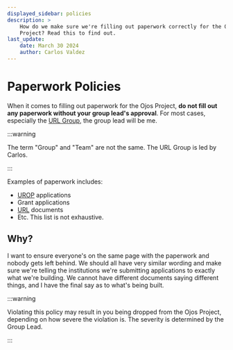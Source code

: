 ```yaml
---
displayed_sidebar: policies
description: >
    How do we make sure we're filling out paperwork correctly for the Ojos
    Project? Read this to find out.
last_update:
    date: March 30 2024
    author: Carlos Valdez
---
```

# Paperwork Policies

When it comes to filling out paperwork for the Ojos Project, **do not fill out
any paperwork without your group lead's approval**. For most cases, especially
the [URL Group](/docs/url/), the group lead will be me.

:::warning

The term "Group" and "Team" are not the same. The URL Group is led by Carlos.

:::

Examples of paperwork includes:

- [UROP](https://urop.uci.edu/) applications
- Grant applications
- [URL](https://markbaldw.in/url/) documents
- Etc. This list is not exhaustive.

## Why?

I want to ensure everyone's on the same page with the paperwork and nobody
gets left behind. We should all have very similar wording and make sure we're
telling the institutions we're submitting applications to exactly what we're
building. We cannot have different documents saying different things, and I
have the final say as to what's being built.

:::warning

Violating this policy may result in you being dropped from the Ojos Project,
depending on how severe the violation is. The severity is determined by the
Group Lead.

:::
